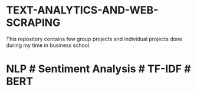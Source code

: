 # TEXT-ANALYTICS-AND-WEB-SCRAPING

This repository contains few group projects and individual projects done during my time in business school.

# NLP # Sentiment Analysis # TF-IDF # BERT 
